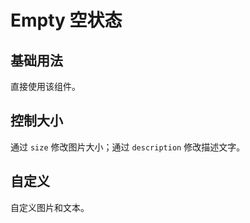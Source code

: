 <script setup>
import emptyBase from "./empty-base.vue"
import emptySize from "./empty-size.vue"
import emptyCustom from "./empty-custom.vue"
</script>

# Empty 空状态

## 基础用法

直接使用该组件。

<emptyBase />

## 控制大小

通过 ```size``` 修改图片大小；通过 ```description``` 修改描述文字。

<emptySize />

## 自定义

自定义图片和文本。

<emptyCustom />
